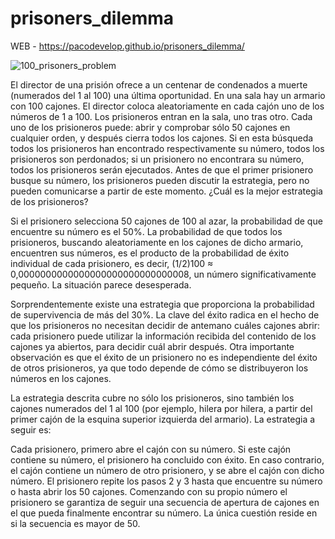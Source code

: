 # prisoners_dilemma

WEB - https://pacodevelop.github.io/prisoners_dilemma/

![100_prisoners_problem](https://github.com/pacoDevelop/prisoners_dilemma/assets/70912492/93c94ce5-423f-498c-bd21-e192b03f108f)

El director de una prisión ofrece a un centenar de condenados a muerte (numerados del 1 al 100) una última oportunidad. En una sala hay un armario con 100 cajones. El director coloca aleatoriamente en cada cajón uno de los números de 1 a 100. Los prisioneros entran en la sala, uno tras otro. Cada uno de los prisioneros puede: abrir y comprobar sólo 50 cajones en cualquier orden, y después cierra todos los cajones. Si en esta búsqueda todos los prisioneros han encontrado respectivamente su número, todos los prisioneros son perdonados; si un prisionero no encontrara su número, todos los prisioneros serán ejecutados. Antes de que el primer prisionero busque su número, los prisioneros pueden discutir la estrategia, pero no pueden comunicarse a partir de este momento. ¿Cuál es la mejor estrategia de los prisioneros? 

Si el prisionero selecciona 50 cajones de 100 al azar, la probabilidad de que encuentre su número es el 50%. La probabilidad de que todos los prisioneros, buscando aleatoriamente en los cajones de dicho armario, encuentren sus números, es el producto de la probabilidad de éxito individual de cada prisionero, es decir, (1/2)100 ≈ 0,0000000000000000000000000000008, un número significativamente pequeño. La situación parece desesperada.

Sorprendentemente existe una estrategia que proporciona la probabilidad de supervivencia de más del 30%. La clave del éxito radica en el hecho de que los prisioneros no necesitan decidir de antemano cuáles cajones abrir: cada prisionero puede utilizar la información recibida del contenido de los cajones ya abiertos, para decidir cuál abrir después. Otra importante observación es que el éxito de un prisionero no es independiente del éxito de otros prisioneros, ya que todo depende de cómo se distribuyeron los números en los cajones.

La estrategia descrita cubre no sólo los prisioneros, sino también los cajones numerados del 1 al 100 (por ejemplo, hilera por hilera, a partir del primer cajón de la esquina superior izquierda del armario). La estrategia a seguir es:

Cada prisionero, primero abre el cajón con su número.
Si este cajón contiene su número, el prisionero ha concluido con éxito.
En caso contrario, el cajón contiene un número de otro prisionero, y se abre el cajón con dicho número.
El prisionero repite los pasos 2 y 3 hasta que encuentre su número o hasta abrir los 50 cajones.
Comenzando con su propio número el prisionero se garantiza de seguir una secuencia de apertura de cajones en el que pueda finalmente encontrar su número. La única cuestión reside en si la secuencia es mayor de 50.

